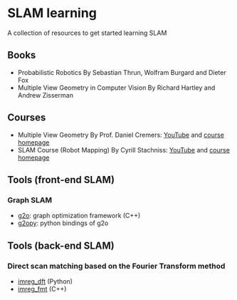 # SLAM learning
A collection of resources to get started learning SLAM

## Books

* Probabilistic Robotics By Sebastian Thrun, Wolfram Burgard and Dieter Fox
* Multiple View Geometry in Computer Vision By Richard Hartley and Andrew Zisserman

## Courses

* Multiple View Geometry By Prof. Daniel Cremers: [YouTube](https://www.youtube.com/playlist?list=PLTBdjV_4f-EJn6udZ34tht9EVIW7lbeo4) and [course homepage](https://vision.in.tum.de/teaching/online/mvg)
* SLAM Course (Robot Mapping) By Cyrill Stachniss: [YouTube](https://www.youtube.com/playlist?list=PLgnQpQtFTOGQECnBvZSV61oxTrkPut-nc) and [course homepage](http://ais.informatik.uni-freiburg.de/teaching/ws12/mapping/)



## Tools (front-end SLAM)

### Graph SLAM

* [g2o](https://github.com/RainerKuemmerle/g2o): graph optimization framework (C++)
* [g2opy](https://github.com/markoelez/g2opy): python bindings of g2o

## Tools (back-end SLAM)

### Direct scan matching based on the Fourier Transform method

* [imreg_dft](https://github.com/matejak/imreg_dft) (Python)
* [imreg_fmt](https://github.com/sthoduka/imreg_fmt) (C++)

